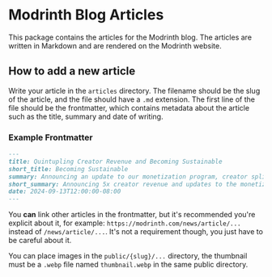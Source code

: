 # Modrinth Blog Articles

This package contains the articles for the Modrinth blog. The articles are written in Markdown and are rendered on the Modrinth website.

## How to add a new article

Write your article in the `articles` directory. The filename should be the slug of the article, and the file should have a `.md` extension. The first line of the file should be the frontmatter, which contains metadata about the article such as the title, summary and date of writing.

### Example Frontmatter

```md
---
title: Quintupling Creator Revenue and Becoming Sustainable
short_title: Becoming Sustainable
summary: Announcing an update to our monetization program, creator split, and more!
short_summary: Announcing 5x creator revenue and updates to the monetization program.
date: 2024-09-13T12:00:00-08:00
---
```

You **can** link other articles in the frontmatter, but it's recommended you're explicit about it, for example: `https://modrinth.com/news/article/...` instead of `/news/article/...`. It's not a requirement though, you just have to be careful about it.

You can place images in the `public/{slug}/...` directory, the thumbnail must be a `.webp` file named `thumbnail.webp` in the same public directory.
